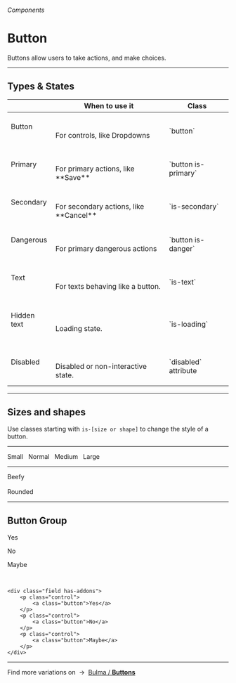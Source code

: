 <h6 class="subtitle is-5 has-text-grey has-text-weight-semibold">Components</h6><h1 class="title is-1 has-text-weight-bold">Button</h1>
<p class="subtitle is-5">
    <span class="has-text-weight-semibold">Buttons</span> allow users to take actions, and make choices.
</p>

<hr class="is-large is-visible">

<h2 class="title is-4">Types & States</h2>

<table class="table is-bordered is-fullwidth">
    <thead>
        <tr class="has-background-light">
            <th></th>
            <th>When to use it</th>
            <th>Class</th>
        </tr>
    </thead>
    <tbody>
        <tr>
            <td class="has-text-centered"><br><div class="button">Button</div><br><br></td>
            <td><br>For controls, like Dropdowns</td>
            <td>`button`</td>
        </tr>
        <tr>
            <td class="has-text-centered"><br><div class="button is-primary">Primary</div><br><br></td>
            <td><br>For primary actions, like **Save**</td>
            <td>`button is-primary`</td>
        </tr>
        <tr>
            <td class="has-text-centered"><br><div class="button is-secondary">Secondary</div><br><br></td>
            <td><br>For secondary actions, like **Cancel**</td>
            <td>`is-secondary`</td>
        </tr>
        <tr>
            <td class="has-text-centered"><br><div class="button is-danger">Dangerous</div><br><br></td>
            <td><br>For primary dangerous actions</td>
            <td>`button is-danger`</td>
        </tr>
        <tr>
            <td class="has-text-centered"><br><div class="button is-text">Text</div><br><br></td>
            <td><br>For texts behaving like a button.</td>
            <td>`is-text`</td>
        </tr>
        <tr>
            <td class="has-text-centered"><br><div class="button is-loading">Hidden text</div><br><br></td>
            <td><br>Loading state.</td>  
            <td>`is-loading`</td>
        </tr>
        <tr>
            <td class="has-text-centered"><br><div class="button" disabled>Disabled</div><br><br></td>
            <td><br>Disabled or non-interactive state.</td>
            <td>`disabled` attribute</td>
        </tr>
    </tbody>
</table>

<hr class="is-large is-visible">

<h2 class="title is-4">Sizes and shapes</h2>

Use classes starting with `is-[size or shape]` to change the style of a button.

<hr class="is-small">

<span class="button is-small">Small</span> &nbsp; 
<span class="button">Normal</span> &nbsp; 
<span class="button is-medium">Medium</span> &nbsp; 
<span class="button is-large">Large</span>
<hr class="is-small">
<div class="button is-beefy is-primary">Beefy</div> &nbsp;&nbsp; 
<div class="button is-rounded is-medium">Rounded</div>


<hr class="is-large is-visible">

<h2 class="title is-4 has-text-weight-semibold">Button Group</h2>

<div class="field has-addons">
    <p class="control">
        <a class="button">Yes</a>
    </p>
    <p class="control">
        <a class="button">No</a>
    </p>
    <p class="control">
        <a class="button">Maybe</a>
    </p>
</div>

<br>

    <div class="field has-addons">
        <p class="control">
            <a class="button">Yes</a>
        </p>
        <p class="control">
            <a class="button">No</a>
        </p>
        <p class="control">
            <a class="button">Maybe</a>
        </p>
    </div>


<hr class="is-large">

<div class="box is-bordered">
    Find more variations on &nbsp;→&nbsp; <a href="http://bulma.io/documentation/elements/button/" target="blank">Bulma / <strong>Buttons</strong></a>
</div>